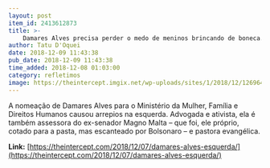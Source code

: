 ```yaml
---
layout: post
item_id: 2413612873
title: >-
    Damares Alves precisa perder o medo de meninos brincando de boneca. E a esquerda precisa conversar com ela.
author: Tatu D'Oquei
date: 2018-12-09 11:43:38
pub_date: 2018-12-09 11:43:38
time_added: 2018-12-08 01:03:00
category: refletimos
image: https://theintercept.imgix.net/wp-uploads/sites/1/2018/12/12696497-high-1544204728-e1544205057194.jpeg?auto=compress%2Cformat&q=90&fit=crop&w=1200&h=800
---
```


A nomeação de Damares Alves para o Ministério da Mulher, Família e Direitos Humanos causou arrepios na esquerda. Advogada e ativista, ela é também assessora do ex-senador Magno Malta – que foi, ele próprio, cotado para a pasta, mas escanteado por Bolsonaro – e pastora evangélica.

**Link:** [https://theintercept.com/2018/12/07/damares-alves-esquerda/](https://theintercept.com/2018/12/07/damares-alves-esquerda/)


